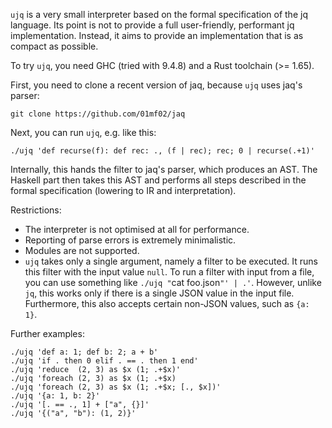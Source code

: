 `ujq` is a very small interpreter based on the formal specification of the jq language.
Its point is not to provide a full user-friendly, performant jq implementation.
Instead, it aims to provide an implementation that is as compact as possible.

To try `ujq`, you need GHC (tried with 9.4.8) and a Rust toolchain (>= 1.65).

First, you need to clone a recent version of jaq, because `ujq` uses jaq's parser:

    git clone https://github.com/01mf02/jaq

Next, you can run `ujq`, e.g. like this:

    ./ujq 'def recurse(f): def rec: ., (f | rec); rec; 0 | recurse(.+1)'

Internally, this hands the filter to jaq's parser, which produces an AST.
The Haskell part then takes this AST and performs all
steps described in the formal specification (lowering to IR and interpretation).

Restrictions:

- The interpreter is not optimised at all for performance.
- Reporting of parse errors is extremely minimalistic.
- Modules are not supported.
- `ujq` takes only a single argument, namely a filter to be executed.
  It runs this filter with the input value `null`.
  To run a filter with input from a file, you can use something like
  `./ujq "`cat foo.json`"' | .'`.
  However, unlike `jq`, this works only if there is a single JSON value in the input file.
  Furthermore, this also accepts certain non-JSON values, such as `{a: 1}`.

Further examples:

    ./ujq 'def a: 1; def b: 2; a + b'
    ./ujq 'if . then 0 elif . == . then 1 end'
    ./ujq 'reduce  (2, 3) as $x (1; .+$x)'
    ./ujq 'foreach (2, 3) as $x (1; .+$x)
    ./ujq 'foreach (2, 3) as $x (1; .+$x; [., $x])'
    ./ujq '{a: 1, b: 2}'
    ./ujq '[. == ., 1] + ["a", {}]'
    ./ujq '{("a", "b"): (1, 2)}'
